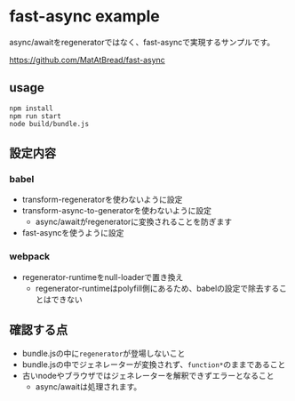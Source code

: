 # fast-async example
async/awaitをregeneratorではなく、fast-asyncで実現するサンプルです。  

https://github.com/MatAtBread/fast-async

## usage
```
npm install
npm run start
node build/bundle.js
```

## 設定内容
### babel
* transform-regeneratorを使わないように設定
* transform-async-to-generatorを使わないように設定
  * async/awaitがregeneratorに変換されることを防ぎます
* fast-asyncを使うように設定

### webpack
* regenerator-runtimeをnull-loaderで置き換え
  * regenerator-runtimeはpolyfill側にあるため、babelの設定で除去することはできない
  

## 確認する点
* bundle.jsの中に`regenerator`が登場しないこと
* bundle.jsの中でジェネレーターが変換されず、`function*`のままであること
* 古いnodeやブラウザではジェネレーターを解釈できずエラーとなること
  * async/awaitは処理されます。


